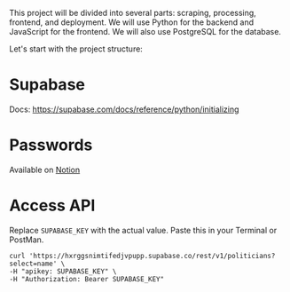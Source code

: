 This project will be divided into several parts: scraping, processing, frontend, and deployment. We will use Python for the backend and JavaScript for the frontend. We will also use PostgreSQL for the database.

Let's start with the project structure:

# Supabase
Docs: 
https://supabase.com/docs/reference/python/initializing


# Passwords
Available on [Notion](https://www.notion.so/Passwords-053d445fed0e4fa9abad3b231de19a08?pvs=4)

# Access API
Replace `SUPABASE_KEY` with the actual value. Paste this in your Terminal or PostMan.
```
curl 'https://hxrggsnimtifedjvpupp.supabase.co/rest/v1/politicians?select=name' \
-H "apikey: SUPABASE_KEY" \
-H "Authorization: Bearer SUPABASE_KEY"
```